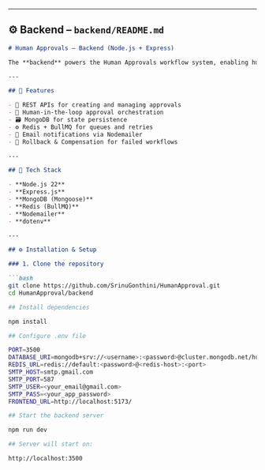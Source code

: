 
---

## ⚙️ **Backend – `backend/README.md`**

```markdown
# Human Approvals – Backend (Node.js + Express)

The **backend** powers the Human Approvals workflow system, enabling human-in-the-loop approval processes with state management, rollback capabilities, and asynchronous job queues.

---

## 🚀 Features

- 🧩 REST APIs for creating and managing approvals
- 🧠 Human-in-the-loop approval orchestration
- 🗃️ MongoDB for state persistence
- ⚙️ Redis + BullMQ for queues and retries
- 📧 Email notifications via Nodemailer
- 🔁 Rollback & Compensation for failed workflows

---

## 🧩 Tech Stack

- **Node.js 22**
- **Express.js**
- **MongoDB (Mongoose)**
- **Redis (BullMQ)**
- **Nodemailer**
- **dotenv**

---

## ⚙️ Installation & Setup

### 1. Clone the repository

```bash
git clone https://github.com/SrinuGonthini/HumanApproval.git
cd HumanApproval/backend

## Install dependencies

npm install

## Configure .env file

PORT=3500
DATABASE_URI=mongodb+srv://<username>:<password>@cluster.mongodb.net/human-approvals
REDIS_URL=redis://default:<password>@<redis-host>:<port>
SMTP_HOST=smtp.gmail.com
SMTP_PORT=587
SMTP_USER=<your_email@gmail.com>
SMTP_PASS=<your_app_password>
FRONTEND_URL=http://localhost:5173/

## Start the backend server

npm run dev

## Server will start on:

http://localhost:3500